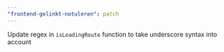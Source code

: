 ```yaml
---
"frontend-gelinkt-notuleren": patch
---
```


Update regex in `isLoadingRoute` function to take underscore syntax into account
